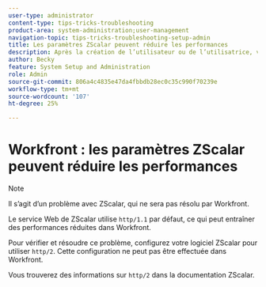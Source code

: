 ```yaml
---
user-type: administrator
content-type: tips-tricks-troubleshooting
product-area: system-administration;user-management
navigation-topic: tips-tricks-troubleshooting-setup-admin
title: Les paramètres ZScalar peuvent réduire les performances
description: Après la création de l’utilisateur ou de l’utilisatrice, vous pouvez modifier l’utilisateur ou l’utilisatrice et activer l’option « Autoriser uniquement l’authentification SAML 2.0 » afin que son utilisateur ou utilisatrice et son mot de passe soient contrôlés par le système SAML. Lorsque cette option est activée, l’utilisateur n’est autorisé à se connecter que par SAML.
author: Becky
feature: System Setup and Administration
role: Admin
source-git-commit: 806a4c4835e47da4fbbdb28ec0c35c990f70239e
workflow-type: tm+mt
source-wordcount: '107'
ht-degree: 25%

---
```


# Workfront : les paramètres ZScalar peuvent réduire les performances

>[!NOTE]
>
>Il s’agit d’un problème avec ZScalar, qui ne sera pas résolu par Workfront.

Le service Web de ZScalar utilise `http/1.1` par défaut, ce qui peut entraîner des performances réduites dans Workfront.

Pour vérifier et résoudre ce problème, configurez votre logiciel ZScalar pour utiliser `http/2`. Cette configuration ne peut pas être effectuée dans Workfront.

Vous trouverez des informations sur `http/2` dans la documentation ZScalar.
